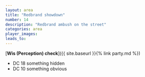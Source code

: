 ```yaml
---
layout: area
title: "Redbrand showdown"
number: 14
description: "Redbrand ambush on the street"
categories: area
player_images:
leads_to:
---
```



[**Wis (Perception) check**]({{ site.baseurl }}{% link party.md %})
* DC 18 something hidden
* DC 10 something obvious

